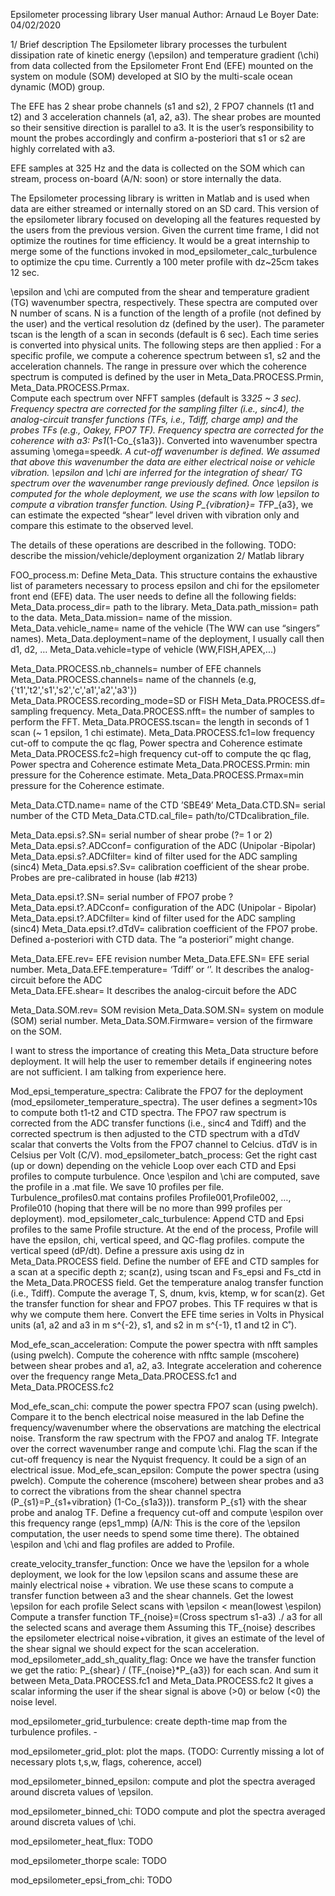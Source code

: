 Epsilometer processing library
User manual
Author: Arnaud Le Boyer
Date: 04/02/2020


1/ Brief description 
The Epsilometer library processes the turbulent dissipation rate of kinetic energy (\epsilon) and temperature gradient (\chi) from data collected from the Epsilometer Front End (EFE) mounted on the system on module (SOM) developed at SIO by the multi-scale ocean dynamic (MOD) group. 

The EFE has 2 shear probe channels (s1 and s2), 2 FPO7 channels (t1 and t2) and 3 acceleration channels (a1, a2, a3). The shear probes are mounted so their sensitive direction is parallel to a3. It is the user’s responsibility to mount the probes accordingly and confirm a-posteriori that s1 or s2 are highly correlated with a3. 

EFE samples at 325 Hz and the data is collected on the SOM which can stream, process on-board (A/N: soon) or store internally the data. 

The Epsilometer processing library is written in Matlab and is used when data are either streamed or internally stored on an SD card. This version of the epsilometer library focused on developing all the features requested by the users from the previous version. Given the current time frame, I did not  optimize the routines for time efficiency. It would be a great internship to merge some of the functions invoked in mod_epsilometer_calc_turbulence to optimize the cpu time. Currently a 100 meter profile with dz~25cm takes 12 sec.

\epsilon and \chi are computed from the shear and temperature gradient (TG) wavenumber spectra, respectively. These spectra are computed over N number of scans. N is a function of the length of a profile (not defined by the user) and the vertical resolution dz (defined by the user). The parameter tscan is the length of a scan in seconds (default is 6 sec). Each time series is converted into physical units. The following steps are then applied :
For a specific profile, we compute a coherence spectrum between s1, s2 and the acceleration channels. The range in pressure over which the coherence spectrum is computed is defined by the user in Meta_Data.PROCESS.Prmin, Meta_Data.PROCESS.Prmax.  
Compute each spectrum over NFFT samples (default is 3*325 ~ 3 sec). 
Frequency spectra are corrected for the sampling filter (i.e., sinc4), the analog-circuit transfer functions (TFs, i.e., Tdiff, charge amp)  and the probes TFs (e.g., Oakey, FPO7 TF). 
Frequency spectra are corrected for the coherence with a3: Ps1*(1-Co_{s1a3}).
Converted into wavenumber spectra assuming \omega=speed*k. 
A cut-off wavenumber is defined. We assumed that above this wavenumber the data are either electrical noise or vehicle vibration.
\epsilon and \chi are inferred for the integration of shear/ TG spectrum over the wavenumber range previously defined.
Once \epsilon is computed for the whole deployment, we use the scans with low \epsilon to compute a vibration transfer function. Using P_{vibration}= TF*P_{a3}, we can estimate the expected “shear” level driven with vibration only and compare this estimate to the observed level.  


The details of these operations are described in the following. 
TODO: describe the mission/vehicle/deployment organization
2/ Matlab library 

FOO_process.m: Define Meta_Data. This structure contains the exhaustive list of parameters necessary to process epsilon and chi for the epsilometer front end (EFE) data. The user needs to define all the following fields:
Meta_Data.process_dir= path to the library.
Meta_Data.path_mission= path to the data.
Meta_Data.mission= name of the mission.
Meta_Data.vehicle_name= name of the vehicle (The WW can use “singers” names).
Meta_Data.deployment=name of the deployment, I usually call then d1, d2, …
Meta_Data.vehicle=type of vehicle (WW,FISH,APEX,...)

Meta_Data.PROCESS.nb_channels= number of EFE channels                                   Meta_Data.PROCESS.channels= name of the channels (e.g, {'t1','t2','s1','s2','c','a1','a2','a3'})                                                                                                          
Meta_Data.PROCESS.recording_mode=SD or FISH
Meta_Data.PROCESS.df= sampling frequency.
Meta_Data.PROCESS.nfft= the number of samples to perform the FFT. 
Meta_Data.PROCESS.tscan= the length in seconds of 1 scan (~ 1 epsilon, 1 chi estimate). 
Meta_Data.PROCESS.fc1=low frequency cut-off to compute the qc flag, Power spectra and Coherence estimate
Meta_Data.PROCESS.fc2=high frequency cut-off to compute the qc flag, Power spectra and Coherence estimate
Meta_Data.PROCESS.Prmin: min pressure for the Coherence estimate.
Meta_Data.PROCESS.Prmax=min pressure for the Coherence estimate.


Meta_Data.CTD.name= name of the CTD ’SBE49’
Meta_Data.CTD.SN= serial number of the CTD
Meta_Data.CTD.cal_file= path/to/CTDcalibration_file. 


Meta_Data.epsi.s?.SN= serial number of shear probe (?= 1 or 2)
Meta_Data.epsi.s?.ADCconf= configuration of the ADC (Unipolar -Bipolar)
Meta_Data.epsi.s?.ADCfilter= kind of filter used for the ADC sampling (sinc4)
Meta_Data.epsi.s?.Sv= calibration coefficient of the shear probe. Probes are pre-calibrated in house (lab #213)


Meta_Data.epsi.t?.SN= serial number of FPO7 probe ?
Meta_Data.epsi.t?.ADCconf= configuration of the ADC (Unipolar - Bipolar)
Meta_Data.epsi.t?.ADCfilter= kind of filter used for the ADC sampling (sinc4)
Meta_Data.epsi.t?.dTdV= calibration coefficient of the FPO7 probe. Defined a-posteriori with CTD data. The “a posteriori” might change.

Meta_Data.EFE.rev= EFE revision number
Meta_Data.EFE.SN= EFE serial number.
Meta_Data.EFE.temperature= ‘Tdiff’ or ‘’. It describes the analog-circuit before the ADC  
Meta_Data.EFE.shear= It describes the analog-circuit before the ADC

Meta_Data.SOM.rev= SOM revision
Meta_Data.SOM.SN= system on module (SOM) serial number.
Meta_Data.SOM.Firmware= version of the firmware on the SOM.

I want to stress the importance of creating this Meta_Data structure before deployment. It will help the user to remember details if engineering notes are not sufficient. I am talking from experience here.

Mod_epsi_temperature_spectra: 
Calibrate the FPO7 for the deployment (mod_epsilometer_temperature_spectra). The user defines a segment>10s to compute both t1-t2 and CTD spectra. 
The FPO7 raw spectrum is corrected from the ADC transfer functions (i.e., sinc4 and Tdiff) 
and the corrected spectrum is then adjusted to the CTD spectrum with a dTdV scalar that converts the Volts from the FPO7 channel to Celcius. dTdV is in Celsius per Volt (C/V).
mod_epsilometer_batch_process: 
Get the right cast (up or down) depending on the vehicle
Loop over each CTD and Epsi profiles to compute turbulence.
Once \espilon and \chi are computed, save the profile in a .mat file. We save 10 profiles per file. Turbulence_profiles0.mat contains profiles Profile001,Profile002, …, Profile010 (hoping that there will be no more than 999 profiles per deployment).
mod_epsilometer_calc_turbulence: 
Append CTD and Epsi profiles to the same Profile structure. At the end of the process, Profile will have the epsilon, chi, vertical speed, and QC-flag profiles. 
compute the vertical speed (dP/dt).
Define a pressure axis using dz in Meta_Data.PROCESS field. 
Define the number of EFE and CTD samples for a scan at a specific depth z; scan(z), using tscan and Fs_epsi and Fs_ctd in the Meta_Data.PROCESS field.
Get the temperature analog transfer function (i.e., Tdiff). 
Compute the average T, S, dnum, kvis, ktemp, w for scan(z). 
Get the transfer function for shear and FPO7 probes. This TF requires w that is why we compute them here. 
Convert the EFE time series in Volts in Physical units (a1, a2 and a3 in m s^{-2}, s1, and s2 in m s^{-1}, t1 and t2 in C˚).


Mod_efe_scan_acceleration: 
Compute the power spectra with nfft samples (using pwelch).
Compute the coherence with nfftc sample (mscohere) between shear probes and a1, a2, a3.
Integrate acceleration and coherence over the frequency range Meta_Data.PROCESS.fc1 and  Meta_Data.PROCESS.fc2

Mod_efe_scan_chi: 
compute the power spectra FPO7 scan (using pwelch). 
Compare it to the bench electrical noise measured in the lab
Define the frequency/wavenumber where the observations are matching the electrical noise.
Transform the raw spectrum with the FPO7 and analog TF.
Integrate over the correct wavenumber range and compute \chi.
Flag the scan if the cut-off frequency is near the Nyquist frequency. It could be a sign of an electrical issue.
Mod_efe_scan_epsilon: 
Compute the power spectra (using pwelch).
Compute the coherence (mscohere) between shear probes and a3 to correct the vibrations from the shear channel spectra (P_{s1}=P_{s1+vibration} (1-Co_{s1a3})).
transform P_{s1}  with the shear probe and analog TF.
Define a frequency cut-off and compute \espilon over this frequency range (eps1_mmp) (A/N: This is the core of the \epsilon computation, the user needs to spend some time there).
The obtained \espilon and \chi and flag profiles are added to Profile.


create_velocity_transfer_function:
Once we have the \epsilon for a whole deployment, we look for the low \epsilon scans and assume these are mainly electrical noise + vibration. We use these scans to compute a transfer function between a3 and the shear channels.
Get the lowest \epsilon for each profile
Select scans with \epsilon < mean(lowest \espilon)
Compute a transfer function TF_{noise}=(Cross spectrum s1-a3) ./ a3 for all the selected scans and average them
Assuming this TF_{noise} describes the epsilometer electrical noise+vibration, it gives an estimate of the level of the shear signal we should expect for the scan acceleration. 
mod_epsilometer_add_sh_quality_flag:
Once we have the transfer function we get the ratio: 
P_{shear} / (TF_{noise}*P_{a3}) for each scan.
And sum it between Meta_Data.PROCESS.fc1 and  Meta_Data.PROCESS.fc2
It gives a scalar informing the user if the shear signal is above (>0) or below (<0) the noise level.

mod_epsilometer_grid_turbulence: create depth-time map from the turbulence profiles. -

mod_epsilometer_grid_plot: plot the maps. (TODO: Currently missing a lot of necessary plots t,s,w, flags, coherence, accel)

mod_epsilometer_binned_epsilon: compute and plot the spectra averaged around discreta values of \epsilon. 

mod_epsilometer_binned_chi: TODO compute and plot the spectra averaged around discreta values of \chi. 

mod_epsilometer_heat_flux: TODO

mod_epsilometer_thorpe scale: TODO

mod_epsilometer_epsi_from_chi: TODO



 
